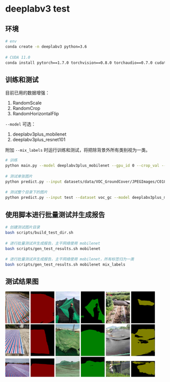 # deeplabv3 test
## 环境
```bash
# env
conda create -n deeplabv3 python=3.6

# CUDA 11.0
conda install pytorch==1.7.0 torchvision==0.8.0 torchaudio==0.7.0 cudatoolkit=11.0 -c pytorch
```

## 训练和测试
目前已用的数据增强：
1. RandomScale
2. RandomCrop
3. RandomHorizontalFlip

`--model` 可选：
1. deeplabv3plus_mobilenet
2. deeplabv3plus_resnet101

附加 `--mix_labels` 时运行训练和测试，将把除背景外所有类别视为一类。

```bash
# 训练
python main.py --model deeplabv3plus_mobilenet --gpu_id 0 --crop_val --lr 0.01 --crop_size 513 --batch_size 16 --output_stride 16

# 测试单张图片
python predict.py --input datasets/data/VOC_GroundCover/JPEGImages/C018.jpg --dataset voc_gc --model deeplabv3plus_mobilenet --ckpt checkpoints/best_deeplabv3plus_mobilenet_voc_gc_os16.pth --save_val_results_to test_results

# 测试整个目录下的图片
python predict.py --input test --dataset voc_gc --model deeplabv3plus_mobilenet --ckpt checkpoints/best_deeplabv3plus_mobilenet_voc_gc_os16.pth --save_val_results_to test_results
```

## 使用脚本进行批量测试并生成报告
```bash
# 创建测试图片目录
bash scripts/build_test_dir.sh

# 进行批量测试并生成报告，主干网络使用 mobilenet
bash scripts/gen_test_results.sh mobilenet

# 进行批量测试并生成报告，主干网络使用 mobilenet，所有标签归为一类
bash scripts/gen_test_results.sh mobilenet mix_labels
```

## 测试结果图

<div>
<img src="./samples/A021.jpg"  width="15%">
<img src="./samples/A021.png"  width="15%">
<img src="./samples/B027.jpg"  width="15%">
<img src="./samples/B027.png"  width="15%">
<img src="./samples/C018.jpg"  width="15%">
<img src="./samples/C018.png"  width="15%">
</div>

<div>
<img src="./samples/A061.jpg"  width="15%">
<img src="./samples/A061.png"  width="15%">
<img src="./samples/B186.jpg"  width="15%">
<img src="./samples/B186.png"  width="15%">
<img src="./samples/C033.jpg"  width="15%">
<img src="./samples/C033.png"  width="15%">
</div>

<div>
<img src="./samples/A083.jpg"  width="15%">
<img src="./samples/A083.png"  width="15%">
<img src="./samples/B055.jpg"  width="15%">
<img src="./samples/B055.png"  width="15%">
<img src="./samples/C166.jpg"  width="15%">
<img src="./samples/C166.png"  width="15%">
</div>
